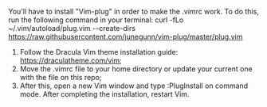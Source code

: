 You'll have to install "Vim-plug" in order to make the .vimrc work. To do this, run the following command in your terminal: curl -fLo ~/.vim/autoload/plug.vim --create-dirs \
  https://raw.githubusercontent.com/junegunn/vim-plug/master/plug.vim

1. Follow the Dracula Vim theme installation guide: https://draculatheme.com/vim;
2. Move the .vimrc file to your home directory or update your current one with the file on this repo;
3. After this, open a new Vim window and type :PlugInstall on command mode. After completing the installation, restart Vim.
